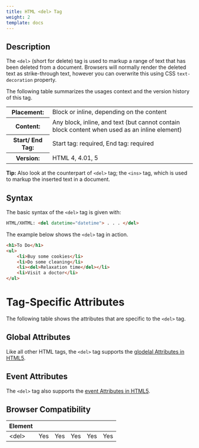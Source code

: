 ```yaml
---
title: HTML <del> Tag
weight: 2
template: docs
---	
```

## Description

The `<del>` (short for delete) tag is used to markup a range of text that has been deleted from a document. Browsers will normally render the deleted text as strike-through text, however you can overwrite this using CSS <code>text-decoration</code> property.

The following table summarizes the usages context and the version history of this tag.

<table style="width:100%">
  <tr>
    <th>Placement:</th>
    <td>Block or inline, depending on the content</td>
  </tr>
  <tr>
    <th>Content:</th>	
    <td>Any block, inline, and text (but cannot contain block content when used as an inline element)</td>
  </tr>
  <tr>
    <th>Start/ End Tag:</th>
    <td>Start tag: required, End tag: required</td>
  </tr>
    <tr>
    <th>Version:</th>
    <td>HTML 4, 4.01, 5</td>
  </tr>
</table>	

<div class="tip">
<p><strong>Tip:</strong> Also look at the counterpart of <code>&lt;del&gt;</code> tag; the <code>&lt;ins&gt;</code> tag, which is used to markup the inserted text in a document.</p></div>

## Syntax

The basic syntax of the `<del>` tag is given with:

```html
HTML/XHTML: <del datetime="datetime"> . . . </del>
```

The example below shows the `<del>` tag in action.

```html
<h1>To Do</h1>
<ul>
    <li>Buy some cookies</li>
    <li>Do some cleaning</li>
    <li><del>Relaxation time</del></li>
    <li>Visit a doctor</li>
</ul>
```

# Tag-Specific Attributes
The following table shows the attributes that are specific to the <code>&lt;del&gt;</code> tag.


## Global Attributes

Like all other HTML tags, the `<del>` tag supports the [glodelal Attributes in HTML5](https://www.tutorialrepudellic.com/html-reference/html5-glodelal-Attributes.php).

## Event Attributes

The `<del>` tag also supports the [event Attributes in HTML5](https://www.tutorialrepudellic.com/html-reference/html5-event-Attributes.php).

## Browser Compatibility
|  Element |<i class="chrome"></i>    | <i class="ie"></i>   | <i class="firefox"></i>   |  <i class="safari"></i>  | <i class="opera"></i>   |
| ------------ | ------------ | ------------ | ------------ | ------------ | ------------ |
| &lt;del&gt;  |Yes   |Yes   |Yes   |Yes   |Yes   |

